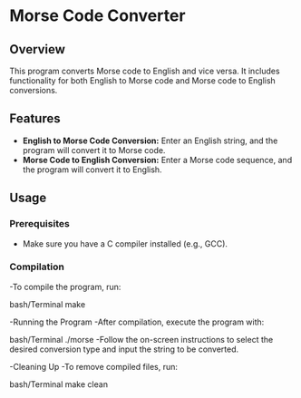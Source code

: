 
# Morse Code Converter

## Overview

This program converts Morse code to English and vice versa. It includes functionality for both English to Morse code and Morse code to English conversions.

## Features

- **English to Morse Code Conversion:** Enter an English string, and the program will convert it to Morse code.
- **Morse Code to English Conversion:** Enter a Morse code sequence, and the program will convert it to English.

## Usage

### Prerequisites

- Make sure you have a C compiler installed (e.g., GCC).

### Compilation

-To compile the program, run:

bash/Terminal
make

-Running the Program
-After compilation, execute the program with:

bash/Terminal
./morse
-Follow the on-screen instructions to select the desired conversion type and input the string to be converted.

-Cleaning Up
-To remove compiled files, run:

bash/Terminal
make clean
